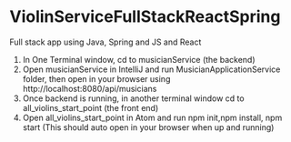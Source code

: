 # ViolinServiceFullStackReactSpring
Full stack app using Java, Spring and JS and React
1. In One Terminal window, cd to musicianService (the backend)
2. Open musicianService  in IntelliJ and run MusicianApplicationService folder, then open in your browser using http://localhost:8080/api/musicians
3. Once backend is running, in another terminal window cd to all_violins_start_point (the front end)
4. Open all_violins_start_point  in Atom and run npm init,npm install, npm start (This should auto open in your browser when up and running)
